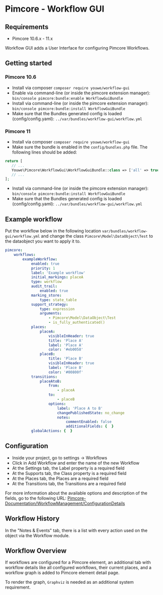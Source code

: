 # Pimcore - Workflow GUI

## Requirements
 - Pimcore 10.6.x - 11.x

Workflow GUI adds a User Interface for configuring Pimcore Workflows.

## Getting started
### Pimcore 10.6
 * Install via composer ```composer require youwe/workflow-gui```
 * Enable via command-line (or inside the pimcore extension manager): ```bin/console pimcore:bundle:enable WorkflowGuiBundle```
 * Install via command-line (or inside the pimcore extension manager): ```bin/console pimcore:bundle:install WorkflowGuiBundle```
 * Make sure that the Bundles generated config is loaded (config/config.yaml): ```../var/bundles/workflow-gui/workflow.yml```

### Pimcore 11
 * Install via composer ```composer require youwe/workflow-gui```
 * Make sure the bundle is enabled in the `config/bundles.php` file. The following lines should be added:
 ```php
return [
    // ...
    Youwe\Pimcore\WorkflowGui\WorkflowGuiBundle::class => ['all' => true],
    // ...
];
```
 * Install via command-line (or inside the pimcore extension manager): ```bin/console pimcore:bundle:install WorkflowGuiBundle```
 * Make sure that the Bundles generated config is loaded (config/config.yaml): ```../var/bundles/workflow-gui/workflow.yml```

## Example workflow
Put the workflow below in the following location ``var/bundles/workflow-gui/workflow.yml`` and change the class ``Pimcore\Model\DataObject\Test`` to the dataobject you want to apply it to.
```yaml
pimcore:
    workflows:
        exampleWorkflow:
            enabled: true
            priority: 1
            label: 'Example workflow'
            initial_markings: placeA
            type: workflow
            audit_trail:
                enabled: true
            marking_store:
                type: state_table
            support_strategy:
                type: expression
                arguments:
                    - Pimcore\Model\DataObject\Test
                    - is_fully_authenticated()
            places:
                placeA:
                    visibleInHeader: true
                    title: 'Place A'
                    label: 'Place A'
                    color: '#eb0058'
                placeB:
                    title: 'Place B'
                    visibleInHeader: true
                    label: 'Place B'
                    color: '#00800f'
            transitions:
                placeAtoB:
                    from:
                        - placeA
                    to:
                        - placeB
                    options:
                        label: 'Place A to B'
                        changePublishedState: no_change
                        notes:
                            commentEnabled: false
                            additionalFields: {  }
            globalActions: {  }

```

## Configuration

 * Inside your project, go to settings -> Workflows
 * Click in Add Workflow and enter the name of the new Workflow
 * At the Settings tab, the Label property is a required field
 * At the Supports tab, the Class property is a required field
 * At the Places tab, the Places are a required field
 * At the Transitions tab, the Transitions are a required field
 
For more information about the available options and description of the fields, go to the following URL:
[Pimcore-Documentation/WorkflowManagement/ConfigurationDetails](https://pimcore.com/docs/5.x/Development_Documentation/Workflow_Management/Configuration_Details/index.html)

## Workflow History

In the "Notes & Events" tab, there is a list with every action used on the object via the Workflow module.

## Workflow Overview

If workflows are configured for a Pimcore element, an additional tab with workflow details like all configured workflows, their current places, and a workflow graph is added to Pimcore element detail page.

To render the graph, ```Graphviz``` is needed as an additional system requirement.
